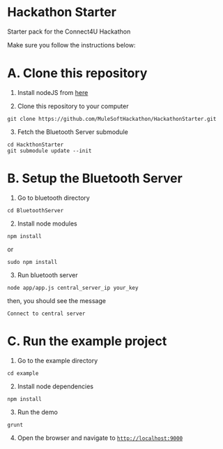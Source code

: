 Hackathon Starter
================

Starter pack for the Connect4U Hackathon

Make sure you follow the instructions below:

A. Clone this repository
=======================

1. Install nodeJS from [here](http://nodejs.org/)

2. Clone this repository to your computer
  ```
  git clone https://github.com/MuleSoftHackathon/HackathonStarter.git
  ```

3. Fetch the Bluetooth Server submodule
  ```
  cd HackthonStarter
  git submodule update --init
  ```

B. Setup the Bluetooth Server
==================================

1. Go to bluetooth directory
  ```
  cd BluetoothServer
  ```

2. Install node modules
  ```
  npm install
  ```
  or
  ```
  sudo npm install
  ```

3. Run bluetooth server
  ```
  node app/app.js central_server_ip your_key
  ``` 
  then, you should see the message
  ```
  Connect to central server
  ```   

C. Run the example project
====================

1. Go to the example directory
  ```
  cd example
  ```

2. Install node dependencies
  ```
  npm install
  ```

3. Run the demo
  ```
  grunt
  ```

4. Open the browser and navigate to [`http://localhost:9000`](http://localhost:9000)
